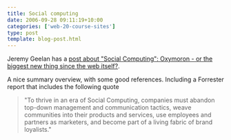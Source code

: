 ```yaml
---
title: Social computing
date: 2006-09-28 09:11:19+10:00
categories: ['web-20-course-sites']
type: post
template: blog-post.html
---
```

Jeremy Geelan has a [post about "Social Computing": Oxymoron - or the biggest new thing since the web itself?](http://jeremy.linuxbloggers.com/social_computing_as_biggest_big_new_thing.htm).

A nice summary overview, with some good references. Including a Forrester report that includes the following quote

> "To thrive in an era of Social Computing, companies must abandon top-down management and communication tactics, weave communities into their products and services, use employees and partners as marketers, and become part of a living fabric of brand loyalists."